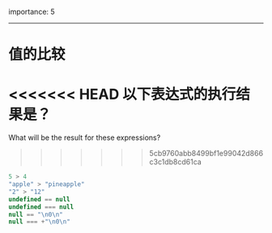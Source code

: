 importance: 5

---

# 值的比较

<<<<<<< HEAD
以下表达式的执行结果是？
=======
What will be the result for these expressions?
>>>>>>> 5cb9760abb8499bf1e99042d866c3c1db8cd61ca

```js no-beautify
5 > 4
"apple" > "pineapple"
"2" > "12"
undefined == null
undefined === null
null == "\n0\n"
null === +"\n0\n"
```


